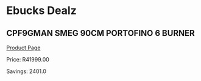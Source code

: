 
# Ebucks Dealz
## CPF9GMAN SMEG 90CM PORTOFINO 6 BURNER
[Product Page](https://www.ebucks.com/web/shop/productSelected.do?prodId=1173102548&catId=704989856)

Price: R41999.00

Savings: 2401.0


	